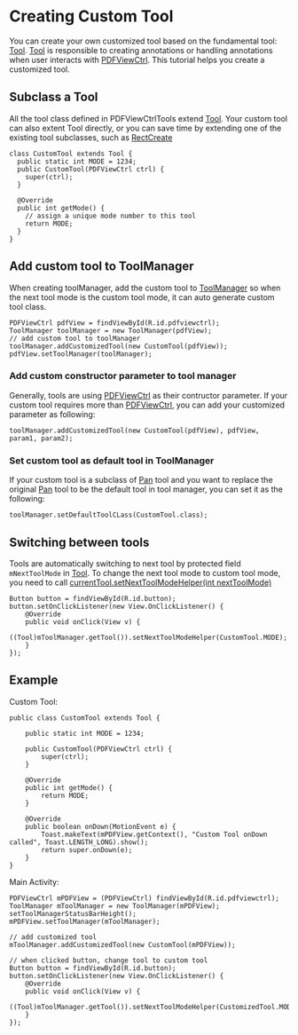 # Creating Custom Tool

You can create your own customized tool based on the fundamental tool: [Tool](). [Tool]() is responsible to creating annotations or handling annotations when user interacts with [PDFViewCtrl](https://www.pdftron.com/pdfnet/mobile/docs/Android/pdfnet/javadoc/reference/com/pdftron/pdf/PDFViewCtrl.html). This tutorial helps you create a customized tool.

## Subclass a Tool
All the tool class defined in PDFViewCtrlTools extend [Tool](). Your custom tool can also extent Tool directly, or you can save time by extending one of the existing tool subclasses, such as [RectCreate]()
```
class CustomTool extends Tool {
  public static int MODE = 1234;
  public CustomTool(PDFViewCtrl ctrl) {
    super(ctrl);
  }

  @Override
  public int getMode() {
    // assign a unique mode number to this tool
    return MODE;
  }
}
```

## Add custom tool to ToolManager
When creating toolManager, add the custom tool to [ToolManager](https://www.pdftron.com/pdfnet/mobile/docs/Android/pdfnet/javadoc/reference/com/pdftron/pdf/PDFViewCtrl.ToolManager.html) so when the next tool mode is the custom tool mode, it can auto generate custom tool class.
```
PDFViewCtrl pdfView = findViewById(R.id.pdfviewctrl);
ToolManager toolManager = new ToolManager(pdfView);
// add custom tool to toolManager
toolManager.addCustomizedTool(new CustomTool(pdfView));
pdfView.setToolManager(toolManager);
```

### Add custom constructor parameter to tool manager
Generally, tools are using [PDFViewCtrl](https://www.pdftron.com/pdfnet/mobile/docs/Android/pdfnet/javadoc/reference/com/pdftron/pdf/PDFViewCtrl.html) as their contructor parameter. If your custom tool requires more than [PDFViewCtrl](https://www.pdftron.com/pdfnet/mobile/docs/Android/pdfnet/javadoc/reference/com/pdftron/pdf/PDFViewCtrl.html), you can add your customized parameter as following:
```
toolManager.addCustomizedTool(new CustomTool(pdfView), pdfView, param1, param2);
```

### Set custom tool as default tool in ToolManager
If your custom tool is a subclass of [Pan]() tool and you want to replace the original [Pan]() tool to be the default tool in tool manager, you can set it as the following:
```
toolManager.setDefaultToolCLass(CustomTool.class);
```

## Switching between tools
Tools are automatically switching to next tool by protected field `mNextToolMode` in [Tool](). To change the next tool mode to custom tool mode, you need to call [currentTool.setNextToolModeHelper(int nextToolMode)]()
```
Button button = findViewById(R.id.button);
button.setOnClickListener(new View.OnClickListener() {
    @Override
    public void onClick(View v) {
        ((Tool)mToolManager.getTool()).setNextToolModeHelper(CustomTool.MODE);
    }
});
```

## Example
Custom Tool:
```
public class CustomTool extends Tool {

    public static int MODE = 1234;

    public CustomTool(PDFViewCtrl ctrl) {
        super(ctrl);
    }

    @Override
    public int getMode() {
        return MODE;
    }

    @Override
    public boolean onDown(MotionEvent e) {
        Toast.makeText(mPDFView.getContext(), "Custom Tool onDown called", Toast.LENGTH_LONG).show();
        return super.onDown(e);
    }
}
```
Main Activity:
```
PDFViewCtrl mPDFView = (PDFViewCtrl) findViewById(R.id.pdfviewctrl);
ToolManager mToolManager = new ToolManager(mPDFView);
setToolManagerStatusBarHeight();
mPDFView.setToolManager(mToolManager);

// add customized tool
mToolManager.addCustomizedTool(new CustomTool(mPDFView));

// when clicked button, change tool to custom tool
Button button = findViewById(R.id.button);
button.setOnClickListener(new View.OnClickListener() {
    @Override
    public void onClick(View v) {
        ((Tool)mToolManager.getTool()).setNextToolModeHelper(CustomizedTool.MODE);
    }
});
```